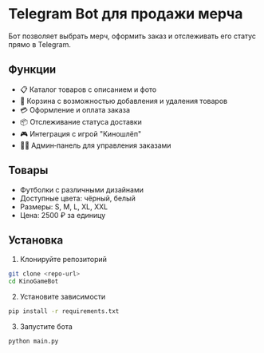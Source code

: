 # Telegram Bot для продажи мерча

Бот позволяет выбрать мерч, оформить заказ и отслеживать его статус прямо в Telegram.

## Функции

- 📋 Каталог товаров с описанием и фото
- 🛒 Корзина с возможностью добавления и удаления товаров
- 💳 Оформление и оплата заказа
- 📦 Отслеживание статуса доставки
- 🎮 Интеграция с игрой "Киношлёп"
- 👨‍💼 Админ‑панель для управления заказами

## Товары

- Футболки с различными дизайнами
- Доступные цвета: чёрный, белый
- Размеры: S, M, L, XL, XXL
- Цена: 2500 ₽ за единицу

## Установка

1. Клонируйте репозиторий
```bash
git clone <repo-url>
cd KinoGameBot
```
2. Установите зависимости
```bash
pip install -r requirements.txt
```
3. Запустите бота
```bash
python main.py
```
